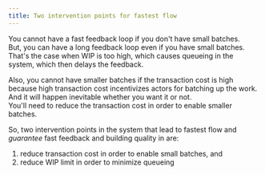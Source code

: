 ```yaml
---
title: Two intervention points for fastest flow
---
```

You cannot have a fast feedback loop if you don't have small batches.  
But, you can have a long feedback loop even if you have small batches.  
That's the case when WIP is too high, which causes queueing in the system, which then delays the feedback.  

Also, you cannot have smaller batches if the transaction cost is high because high transaction cost incentivizes actors for batching up the work. And it will happen inevitable whether you want it or not.  
You'll need to reduce the transaction cost in order to enable smaller batches.  

So, two intervention points in the system that lead to fastest flow and *guarantee* fast feedback and building quality in are:  
1. reduce transaction cost in order to enable small batches, and
2. reduce WIP limit in order to minimize queueing

